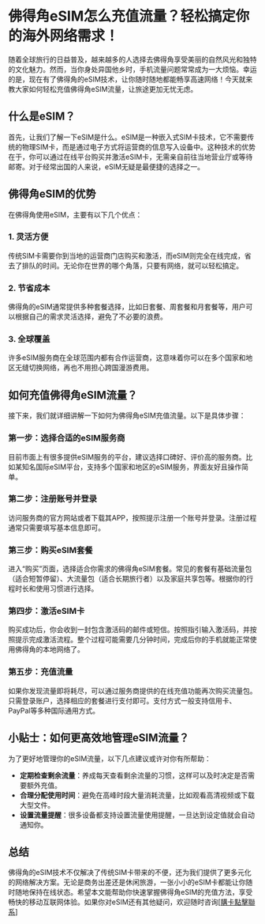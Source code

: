 # 佛得角eSIM怎么充值流量？轻松搞定你的海外网络需求！

随着全球旅行的日益普及，越来越多的人选择去佛得角享受美丽的自然风光和独特的文化魅力。然而，当你身处异国他乡时，手机流量问题常常成为一大烦恼。幸运的是，现在有了佛得角的eSIM技术，让你随时随地都能畅享高速网络！今天就来教大家如何轻松充值佛得角eSIM流量，让旅途更加无忧无虑。

## 什么是eSIM？

首先，让我们了解一下eSIM是什么。eSIM是一种嵌入式SIM卡技术，它不需要传统的物理SIM卡，而是通过电子方式将运营商的信息写入设备中。这种技术的优势在于，你可以通过在线平台购买并激活eSIM卡，无需亲自前往当地营业厅或等待邮寄。对于经常出国的人来说，eSIM无疑是最便捷的选择之一。

## 佛得角eSIM的优势

在佛得角使用eSIM，主要有以下几个优点：

### 1. 灵活方便
传统SIM卡需要你到当地的运营商门店购买和激活，而eSIM则完全在线完成，省去了排队的时间。无论你在世界的哪个角落，只要有网络，就可以轻松搞定。

### 2. 节省成本
佛得角的eSIM通常提供多种套餐选择，比如日套餐、周套餐和月套餐等，用户可以根据自己的需求灵活选择，避免了不必要的浪费。

### 3. 全球覆盖
许多eSIM服务商在全球范围内都有合作运营商，这意味着你可以在多个国家和地区无缝切换网络，再也不用担心跨国漫游费用。

## 如何充值佛得角eSIM流量？

接下来，我们就详细讲解一下如何为佛得角eSIM充值流量。以下是具体步骤：

### 第一步：选择合适的eSIM服务商
目前市面上有很多提供eSIM服务的平台，建议选择口碑好、评价高的服务商。比如某知名国际eSIM平台，支持多个国家和地区的eSIM服务，界面友好且操作简单。

### 第二步：注册账号并登录
访问服务商的官方网站或者下载其APP，按照提示注册一个账号并登录。注册过程通常只需要填写基本信息即可。

### 第三步：购买eSIM套餐
进入“购买”页面，选择适合你需求的佛得角eSIM套餐。常见的套餐有基础流量包（适合短暂停留）、大流量包（适合长期旅行者）以及家庭共享包等。根据你的行程时长和使用习惯进行选择。

### 第四步：激活eSIM卡
购买成功后，你会收到一封包含激活码的邮件或短信。按照指引输入激活码，并按照提示完成激活流程。整个过程可能需要几分钟时间，完成后你的手机就能正常使用佛得角的本地网络了。

### 第五步：充值流量
如果你发现流量即将耗尽，可以通过服务商提供的在线充值功能再次购买流量包。只需登录账户，选择相应的套餐进行支付即可。支付方式一般支持信用卡、PayPal等多种国际通用方式。

## 小贴士：如何更高效地管理eSIM流量？

为了更好地管理你的eSIM流量，以下几点建议或许对你有所帮助：

- **定期检查剩余流量**：养成每天查看剩余流量的习惯，这样可以及时决定是否需要额外充值。
- **合理分配使用时间**：避免在高峰时段大量消耗流量，比如观看高清视频或下载大型文件。
- **设置流量提醒**：很多设备都支持设置流量使用提醒，一旦达到设定值就会自动通知你。

## 总结

佛得角的eSIM技术不仅解决了传统SIM卡带来的不便，还为我们提供了更多元化的网络解决方案。无论是商务出差还是休闲旅游，一张小小的eSIM卡都能让你随时随地保持在线状态。希望本文能帮助你快速掌握佛得角eSIM的充值方法，享受畅快的移动互联网体验。如果你对eSIM还有其他疑问，欢迎随时咨询[[購卡點擊聯系](https://t.me/s/esim1088)]